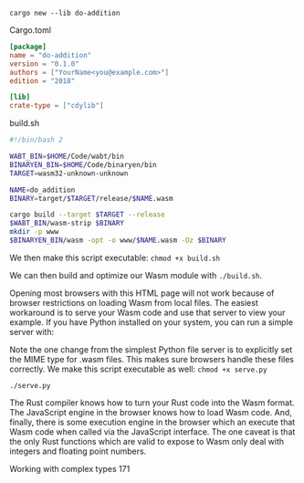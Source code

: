 `cargo new --lib do-addition`

Cargo.toml
```toml
[package]
name = "do-addition"
version = "0.1.0"
authors = ["YourName<you@example.com>"]
edition = "2018"

[lib]
crate-type = ["cdylib"]
```

build.sh
```bash
#!/bin/bash 2

WABT_BIN=$HOME/Code/wabt/bin
BINARYEN_BIN=$HOME/Code/binaryen/bin
TARGET=wasm32-unknown-unknown

NAME=do_addition
BINARY=target/$TARGET/release/$NAME.wasm

cargo build --target $TARGET --release
$WABT_BIN/wasm-strip $BINARY
mkdir -p www
$BINARYEN_BIN/wasm -opt -o www/$NAME.wasm -Oz $BINARY
```

We then make this script executable:
`chmod +x build.sh`

We can then build and optimize our Wasm module with `./build.sh`.

Opening most browsers with this HTML page will not work because of browser restrictions on loading Wasm from local files.
The easiest workaround is to serve your Wasm code and use that server to view your example. 
If you have Python installed on your system, you can run a simple server with:

Note the one change from the simplest Python file server is to explicitly set the MIME type for .wasm files. This makes sure browsers handle these files correctly.
We make this script executable as well:
`chmod +x serve.py`

`./serve.py`

The Rust compiler knows how to turn your Rust code into the Wasm format. 
The JavaScript engine in the browser knows how to load Wasm code. And, finally, 
there is some execution engine in the browser which an execute that Wasm code when called via the JavaScript interface. 
The one caveat is that the only Rust functions which are valid to expose to Wasm only deal with integers and floating point numbers.

Working with complex types
171
